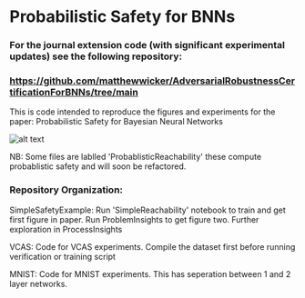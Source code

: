 # Probabilistic Safety for BNNs

### For the journal extension code (with significant experimental updates) see the following repository:
### https://github.com/matthewwicker/AdversarialRobustnessCertificationForBNNs/tree/main

This is code intended to reproduce the figures and experiments for the paper: Probabilistic Safety for Bayesian Neural Networks


![alt text](https://raw.githubusercontent.com/matthewwicker/ProbabilisticSafetyforBNNs/master/SimpleSafetyExample/Example.png)


NB: Some files are lablled 'ProbablisticReachability' these compute probablistic safety and will soon be refactored.

### Repository Organization:

SimpleSafetyExample: Run 'SimpleReachability' notebook to train and get first figure in paper. Run ProblemInsights to get figure two. Further exploration in ProcessInsights


VCAS: Code for VCAS experiments. Compile the dataset first before running verification or training script


MNIST: Code for MNIST experiments. This has seperation between 1 and 2 layer networks.
